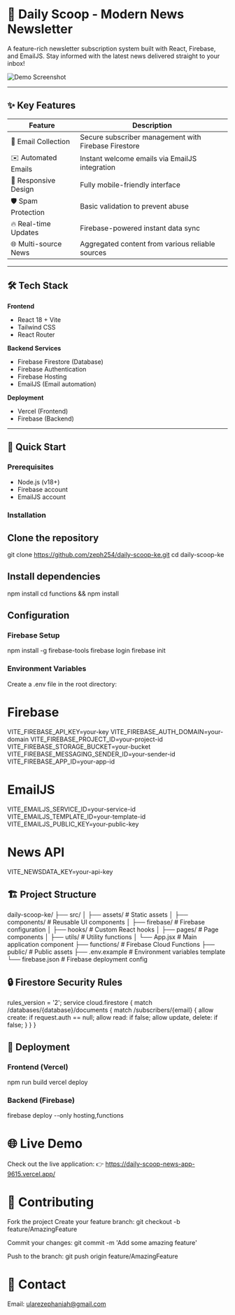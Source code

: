 # 📰 Daily Scoop - Modern News Newsletter

A feature-rich newsletter subscription system built with React, Firebase, and EmailJS. Stay informed with the latest news delivered straight to your inbox!

![Demo Screenshot](./public/screenshot.png)

---

## ✨ Key Features

| Feature              | Description                                         |
|----------------------|-----------------------------------------------------|
| 📩 Email Collection   | Secure subscriber management with Firebase Firestore |
| ✉️ Automated Emails   | Instant welcome emails via EmailJS integration      |
| 📱 Responsive Design  | Fully mobile-friendly interface                     |
| 🛡️ Spam Protection    | Basic validation to prevent abuse                   |
| 🔥 Real-time Updates  | Firebase-powered instant data sync                  |
| 🌐 Multi-source News  | Aggregated content from various reliable sources    |

---

## 🛠 Tech Stack

**Frontend**
- React 18 + Vite
- Tailwind CSS
- React Router

**Backend Services**
- Firebase Firestore (Database)
- Firebase Authentication
- Firebase Hosting
- EmailJS (Email automation)

**Deployment**
- Vercel (Frontend)
- Firebase (Backend)

---

## 🚀 Quick Start

### Prerequisites
- Node.js (v18+)
- Firebase account
- EmailJS account

### Installation

## Clone the repository
git clone https://github.com/zeph254/daily-scoop-ke.git
cd daily-scoop-ke

## Install dependencies
npm install
cd functions && npm install

## Configuration

### Firebase Setup

npm install -g firebase-tools
firebase login
firebase init

### Environment Variables

Create a .env file in the root directory:

# Firebase
VITE_FIREBASE_API_KEY=your-key
VITE_FIREBASE_AUTH_DOMAIN=your-domain
VITE_FIREBASE_PROJECT_ID=your-project-id
VITE_FIREBASE_STORAGE_BUCKET=your-bucket
VITE_FIREBASE_MESSAGING_SENDER_ID=your-sender-id
VITE_FIREBASE_APP_ID=your-app-id

# EmailJS
VITE_EMAILJS_SERVICE_ID=your-service-id
VITE_EMAILJS_TEMPLATE_ID=your-template-id
VITE_EMAILJS_PUBLIC_KEY=your-public-key

# News API
VITE_NEWSDATA_KEY=your-api-key


## 🏗 Project Structure

daily-scoop-ke/
├── src/
│   ├── assets/          # Static assets
│   ├── components/      # Reusable UI components
│   ├── firebase/        # Firebase configuration
│   ├── hooks/           # Custom React hooks
│   ├── pages/           # Page components
│   ├── utils/           # Utility functions
│   └── App.jsx          # Main application component
├── functions/           # Firebase Cloud Functions
├── public/              # Public assets
├── .env.example         # Environment variables template
└── firebase.json        # Firebase deployment config

## 🔒 Firestore Security Rules

rules_version = '2';
service cloud.firestore {
  match /databases/{database}/documents {
    match /subscribers/{email} {
      allow create: if request.auth == null;
      allow read: if false;
      allow update, delete: if false;
    }
  }
}

## 🚀 Deployment
### Frontend (Vercel)

npm run build
vercel deploy

### Backend (Firebase)

firebase deploy --only hosting,functions

# 🌐 Live Demo
Check out the live application:
👉 https://daily-scoop-news-app-9615.vercel.app/

# 🤝 Contributing

Fork the project
Create your feature branch:
   git checkout -b feature/AmazingFeature

Commit your changes:
   git commit -m 'Add some amazing feature'

Push to the branch:
   git push origin feature/AmazingFeature

# 📧 Contact
Email: ularezephaniah@gmail.com
   

